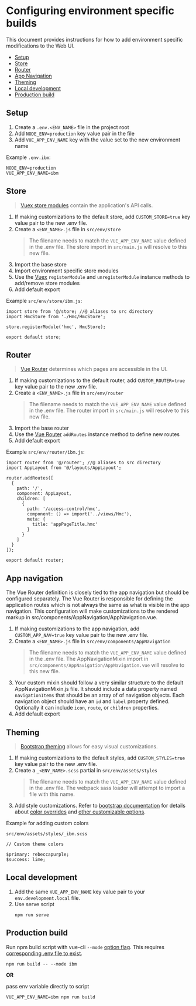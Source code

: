 # Configuring environment specific builds

This document provides instructions for how to add environment specific modifications to the Web UI.

- [Setup](#setup)
- [Store](#store)
- [Router](#router)
- [App Navigation](#app-navigation)
- [Theming](#theming)
- [Local development](#local-development)
- [Production build](#production-build)

## Setup

1. Create a `.env.<ENV_NAME>` file in the project root
2. Add `NODE_ENV=production` key value pair in the file
3. Add `VUE_APP_ENV_NAME` key with the value set to the new environment name

Example `.env.ibm`:

```
NODE_ENV=production
VUE_APP_ENV_NAME=ibm
```

## Store

>[Vuex store modules](https://vuex.vuejs.org/guide/modules.html) contain the application's API calls.

1. If making customizations to the default store, add `CUSTOM_STORE=true` key value pair to the new .env file.
2. Create a `<ENV_NAME>.js` file in `src/env/store`
    >The filename needs to match the `VUE_APP_ENV_NAME` value defined in the .env file. The store import in `src/main.js` will resolve to this new file.
3. Import the base store
4. Import environment specific store modules
5. Use the [Vuex](https://vuex.vuejs.org/api/#registermodule) `registerModule` and `unregisterModule` instance methods to add/remove store modules
6. Add default export

Example `src/env/store/ibm.js`:

```
import store from '@/store; //@ aliases to src directory
import HmcStore from './Hmc/HmcStore';

store.registerModule('hmc', HmcStore);

export default store;
```

## Router

>[Vue Router](https://router.vuejs.org/guide/) determines which pages are accessible in the UI.

1. If making customizations to the default router, add `CUSTOM_ROUTER=true` key value pair to the new .env file.
2. Create a `<ENV_NAME>.js` file in `src/env/router`
    >The filename needs to match the `VUE_APP_ENV_NAME` value defined in the .env file. The router import in `src/main.js` will resolve to this new file.
3. Import the base router
4. Use the [Vue Router](https://router.vuejs.org/api/#router-addroutes) `addRoutes` instance method to define new routes
5. Add default export

Example `src/env/router/ibm.js`:

```
import router from '@/router'; //@ aliases to src directory
import AppLayout from '@/layouts/AppLayout';

router.addRoutes([
  {
    path: '/',
    component: AppLayout,
    children: [
      {
        path: '/access-control/hmc',
        component: () => import('../views/Hmc'),
        meta: {
          title: 'appPageTitle.hmc'
        }
      }
    ]
  }
]);

export default router;
```

## App navigation

The Vue Router definition is closely tied to the app navigation but should be configured separately.
The Vue Router is responsible for defining the application routes which is not always the same as what is visible in the app navigation.
This configuration will make customizations to the rendered markup in src/components/AppNavigation/AppNavigation.vue.

1. If making customizations to the app navigation, add `CUSTOM_APP_NAV=true` key value pair to the new .env file.
2. Create a `<ENV_NAME>.js` file in `src/env/components/AppNavigation`
    >The filename needs to match the `VUE_APP_ENV_NAME` value defined in the .env file. The AppNavigationMixin import in `src/components/AppNavigation/AppNavigation.vue` will resolve to this new file.
3. Your custom mixin should follow a very similar structure to the default AppNavigationMixin.js file. It should include a data property named `navigationItems` that should be an array of of navigation objects. Each navigation object should have an `id` and `label` property defined. Optionally it can include `icon`, `route`, or `children` properties.
4. Add default export

## Theming

>[Bootstrap theming](https://getbootstrap.com/docs/4.5/getting-started/theming/) allows for easy visual customizations.

1. If making customizations to the default styles, add `CUSTOM_STYLES=true` key value pair to the new .env file.
2. Create a `_<ENV_NAME>.scss` partial in `src/env/assets/styles`
    >The filename needs to match the `VUE_APP_ENV_NAME` value defined in the .env file. The webpack sass loader will attempt to import a file with this name.
3. Add style customizations. Refer to [bootstrap documentation](https://getbootstrap.com/docs/4.5/getting-started/theming/) for details about [color overrides](https://getbootstrap.com/docs/4.5/getting-started/theming/#variable-defaults) and [other customizable options](https://getbootstrap.com/docs/4.5/getting-started/theming/#sass-options).

Example for adding custom colors

`src/env/assets/styles/_ibm.scss`

```
// Custom theme colors

$primary: rebeccapurple;
$success: lime;
```

## Local development

1. Add the same `VUE_APP_ENV_NAME` key value pair to your `env.development.local` file.
2. Use serve script
    ```
    npm run serve
    ```

## Production build

Run npm build script with vue-cli `--mode` [option flag](https://cli.vuejs.org/guide/mode-and-env.html#modes). This requires [corresponding .env file to exist](#setup).


```
npm run build -- --mode ibm
```


**OR**

pass env variable directly to script

```
VUE_APP_ENV_NAME=ibm npm run build
```